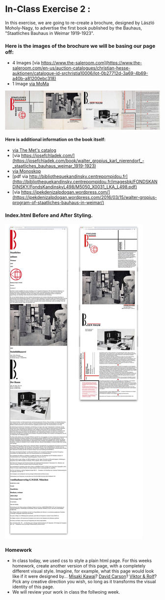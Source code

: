 # In-Class Exercise 2 :

In this exercise, we are going to re-create a brochure, designed by László Moholy-Nagy, to advertise the first book published by the Bauhaus, "Staatliches Bauhaus in Weimar 1919-1923".

### Here is the images of the brochure we will be basing our page off:
- 4 Images [via https://www.the-saleroom.com](https://www.the-saleroom.com/en-us/auction-catalogues/christian-hesse-auktionen/catalogue-id-srchristia10006/lot-0b27712d-3a69-4b69-a40b-a81200ebc318)
- 1 Image [via MoMa](https://www.moma.org/collection/works/8078)

![Original Brochure by Moholy-Nagy](https://github.com/patshiu/PSAM-exercise2/blob/style/_reference/Stattlliches-Bauhaus-Brochure-Stitched.jpg?raw=true)

#### Here is additional information on the book itself:
- [via The Met's catalog](https://www.metmuseum.org/toah/works-of-art/2001.392/)
- [via https://josefchladek.com/](https://josefchladek.com/book/walter_gropius_karl_nierendorf_-_staatliches_bauhaus_weimar_1919-1923)
- [via Monoskop](https://monoskop.org/log/?p=11943)
- [pdf via http://bibliothequekandinsky.centrepompidou.fr](http://bibliothequekandinsky.centrepompidou.fr/imagesbk/FONDSKANDINSKY/FondsKandinskyL498/M5050_X0031_LKA_L498.pdf)
- [via https://ipekdenizalpdogan.wordpress.com/](https://ipekdenizalpdogan.wordpress.com/2016/03/15/walter-gropius-program-of-staatliches-bauhaus-in-weimar/)

### Index.html Before and After Styling.
![Before and After](https://github.com/patshiu/PSAM-exercise2/blob/style/_reference/Before-After.jpg?raw=true)


### Homework
- In class today, we used css to style a plain html page. For this weeks homework, create another version of this page, with a completely different visual style. Imagine, for example, what this page would look like if it were designed by... [Misaki Kawai](https://www.google.com/search?safe=active&biw=1368&bih=943&tbm=isch&sa=1&ei=eSdTXKDBKpKe5gLc2ZP4CQ&q=misaki+kawai&oq=MisKawai&gs_l=img.3.0.0i7i30l3j0i5i30.23809.27531..29110...0.0..0.143.905.2j6....1..1....1..gws-wiz-img.......35i39j0i67j0j0i7i10i30j0i8i7i30.nbiAsmZwusI)? [David Carson](https://www.google.com/search?q=david+carson&safe=active&source=lnms&tbm=isch&sa=X&ved=0ahUKEwion4qmvZjgAhVSq1kKHc8KBaUQ_AUIDigB&biw=1368&bih=943)? [Viktor & Rolf](https://www.dezeen.com/2019/01/29/viktor-rolf-fashion-statements-haute-couture-spring-summer-2019/)? Pick any creative direction you wish, so long as it transforms the visual identity of this page.
- We will review your work in class the follwoing week.
